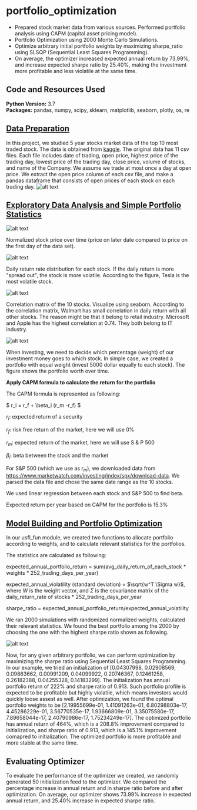 # portfolio_optimization
* Prepared stock market data from various sources. Performed portfolio analysis using CAPM (capital asset pricing model).
* Portfolio Optimization using 2000 Monte Carlo Simulations.
* Optimize arbitrary initial portfolio weights by maximizing sharpe_ratio using SLSQP (Sequential Least Squares Programming). 
* On average, the optimizer increased expected annual return by 73.99%, and increase expected sharpe ratio by 25.40%, making the investment more profitable and less violatile at the same time.

## Code and Resources Used 
**Python Version:** 3.7  
**Packages:** pandas, numpy, scipy, sklearn, matplotlib, seaborn, plotly, os, re

## [Data Preparation](https://github.com/XYU1204/portfolio_optimization/blob/main/data_cleaning_processing.ipynb) 
In this project, we studied 5 year stocks market data of the top 10 most traded stock. The data is obtained from [kaggle](https://www.kaggle.com/datasets/mdwaquarazam/stock-price-history-top-10-companies). The original data has 11 csv files. Each file includes date of trading,	open price, highest price of the trading day,	lowest price of the trading day, close price,	volume of stocks, and name of the Company. We assume we trade at most once a day at open price. We extract the open price column of each csv file, and make a pandas dataframe that consists of open prices of each stock on each trading day.
![alt text](https://github.com/XYU1204/portfolio_optimization/blob/main/stocks_df.png)

## [Exploratory Data Analysis and Simple Portfolio Statistics](https://github.com/XYU1204/portfolio_optimization/blob/main/EDA_and_simple_portfolio_allocation.ipynb)

![alt text](https://github.com/XYU1204/portfolio_optimization/blob/main/all_stocks_normalized.png "Normalized stock price over time")

Normalized stock price over time (price on later date compared to price on the first day of the data set).


![alt text](https://github.com/XYU1204/portfolio_optimization/blob/main/daily_return_frequency.png "daily return distribution")

Daily return rate distribution for each stock. If the daily return is more "spread out", the stock is more volatile. According to the figure, Tesla is the most volatile stock.


![alt text](https://github.com/XYU1204/portfolio_optimization/blob/main/correlation_matrix.png "correlation matrix")

Correlation matrix of the 10 stocks. Visualize using seaborn. According to the correlation matrix, Walmart has small correlation in daily return with all other stocks. The reason might be that it belong to retail industry. Microsoft and Apple has the highest correlation at 0.74. They both belong to IT industry.

![alt text](https://github.com/XYU1204/portfolio_optimization/blob/main/portfolio_worth_over_time.png "Simple portfolio with equal weights")

When investing, we need to decide which percentage (weight) of our investment money goes to which stock. In simple case, we created a portfolio with equal weight (invest 5000 dollar equally to each stock). The figure shows the portfolio worth over time.


**Apply CAPM formula to calculate the return for the portfolio**  

 The CAPM formula is represented as following:

 $ r_i = r_f + \beta_i (r_m -r_f) $
 
 $r_i$: expected return of a security
 
 $r_f$: risk free return of the market, here we will use 0%
 
 $r_m$: expected return of the market, here we will use S & P 500
 
 $\beta_i$: beta between the stock and the market
 
For S&P 500 (which we use as $r_m$), we downloaded data from https://www.marketwatch.com/investing/index/spx/download-data. We parsed the data file and chose the same date range as the 10 stocks.

We used linear regression between each stock and S&P 500 to find beta. 

Expected return per year based on CAPM for the portfolio is 15.3%

## [Model Building and Portfolio Optimization](https://github.com/XYU1204/portfolio_optimization/blob/main/portfolio_optimization.ipynb)

In our usfl_fun module, we created two functions to allocate portfolio according to weights, and to calculate relevant statistics for the portfolios.

The statistics are calculated as following:

expected_annual_portfolio_return = sum(avg_daily_return_of_each_stock * weights * 252_trading_days_per_year)

expected_annual_violatility (standard deviation) = $\sqrt{w^T \Sigma w}$, where W is the weight vector, and $\Sigma$ is the covariance matrix of the daily_return_rate of stocks * 252_trading_days_per_year

sharpe_ratio = expected_annual_portfolio_return/expected_annual_volatility

We ran 2000 simulations with randomized normalized weights, calculated their relevant statistics. We found the best portfolio among the 2000 by choosing the one with the highest sharpe ratio shown as following.

![alt text](https://github.com/XYU1204/portfolio_optimization/blob/main/newplot.png "best sharpe ratio")

Now, for any given arbitrary portfolio, we can perform optimization by maximizing the sharpe ratio using Sequential Least Squares Programming. In our example, we tried an initialization of [0.04307998, 0.02908569, 0.09863662, 0.00991209, 0.04099922, 0.20746367, 0.12461258, 0.26182388, 0.04255328, 0.14183299]. The initialization has annual portfolio return of 222% and sharpe ratio of 0.913. Such portfolio profile is expected to be profitable but highly violatile, which means investors would quickly loose assest as well. After optimization, we found the optimal portfolio weights to be [2.19955699e-01, 1.41091263e-01, 6.80298803e-17, 4.45286229e-01, 3.56770535e-17, 1.93666809e-01, 3.35075580e-17, 7.89658044e-17, 2.40790986e-17, 1.75234249e-17]. The optimized portfolio has annual return of 464%, which is a 208.8% improvement compared to initialization, and sharpe ratio of 0.913, which is a 145.1% improvement comapred to initialization. The optimized portfolio is more profitable and more stable at the same time. 


## Evaluating Optimizer
To evaluate the performance of the optimizer we created, we randomly generated 50 initialization feed to the optimizer. We compared the percentage increase in annual return and in sharpe ratio before and after optimization. On average, our optimizer shows 73.99% increase in expected annual return, and 25.40% increase in expected sharpe ratio. 
